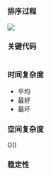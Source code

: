 # 
### 排序过程

![](./images/.PNG)
### 关键代码
``` js

```
### 时间复杂度
- 平均
- 最好
- 最坏

### 空间复杂度
O()

### 稳定性
